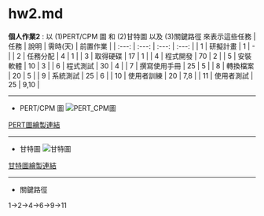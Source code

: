 # hw2.md

**個人作業2** : 
以 (1)PERT/CPM 圖 和 (2)甘特圖 以及 (3)關鍵路徑 來表示這些任務
| 任務  |   說明   | 需時(天) | 前置作業 |
| :---: |  :---:  |   :---:  |  :---:  |
|   1   | 研擬計畫 |     1    |    -    |
|   2   | 任務分配 |     4    |    1    |
|   3   | 取得硬碟 |    17    |    1    |
|   4   | 程式開發 |    70    |    2    |
|   5   | 安裝軟體 |    10    |    3    |
|   6   | 程式測試 |    30    |    4    |
|   7   | 撰寫使用手冊 | 25   |    5    |
|   8   | 轉換檔案 |    20    |    5    |
|   9   | 系統測試 |    25    |    6    |
|   10  | 使用者訓練 |  20    |   7,8   |
|   11  | 使用者測試 |  25    |   9,10  |

---
- PERT/CPM 圖
![PERT_CPM圖](https://user-images.githubusercontent.com/113968421/194997198-0c81ed04-c3ff-4739-8f43-f72353c9a749.png)

[PERT圖繪製連結](https://hackmd.io/RerfeXp-T1mSn8tmL8h7RA?view)

---
- 甘特圖
![甘特圖](https://user-images.githubusercontent.com/113968421/195001136-532f555c-b64c-406e-b632-9bf15bc3802b.png)

[甘特圖繪製連結](https://hackmd.io/DdQUMf23RKSrkpaLKH_huQ?view)

---
- 關鍵路徑

1->2->4->6->9->11
